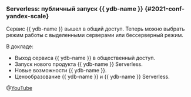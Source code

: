 ### Serverless: публичный запуск {{ ydb-name }} {#2021-conf-yandex-scale}
Сервис {{ ydb-name }} вышел в общий доступ. Теперь можно выбрать режим работы с выделенными серверами или бессерверный режим. 

В докладе:
* Выход сервиса {{ ydb-name }} в общественный доступ.
* Запуск нового продукта {{ ydb-name }} Serverless.
* Новые возможности {{ ydb-name }}.
* Ценообразование {{ ydb-name }} и {{ ydb-name }} Serverless.

@[YouTube](https://www.youtube.com/watch?v=PD0wjTueIeA&t=9025s)